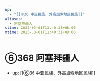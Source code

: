 ```yaml
---
up:
  - "[[⑥36 中亚民族、外高加索地区民族]]"
aliases:
  - 阿塞拜疆人
ctime: 2025-03-01T13:40:38+08:00
mtime: 2025-10-01T11:40:31+08:00
---
```


# ⑥368 阿塞拜疆人

- up: [[⑥36 中亚民族、外高加索地区民族]]
